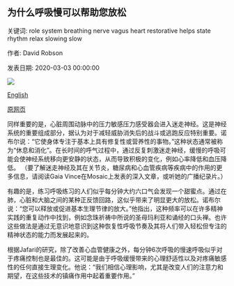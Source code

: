 ## 为什么呼吸慢可以帮助您放松

关键词: role system breathing nerve vagus heart restorative helps state rhythm relax slowing slow

作者: David Robson

发表日期: 2020-03-03 00:00:00

![](https://ichef.bbci.co.uk/wwfeatures/live/624_351/images/live/p0/85/gt/p085gtrx.jpg)

[English](Why%20slowing%20your%20breathing%20helps%20you%20relax.md)

[原网页](https://www.bbc.com/worklife/article/20200303-why-slowing-your-breathing-helps-you-relax)

同样重要的是，心脏周围动脉中的压力敏感压力感受器会进入迷走神经。这是神经系统的重要组成部分，据认为对于减轻威胁消失后的战斗或逃跑反应特别重要。诺布尔说：“它使身体专注于基本上具有修复性或营养性的事物。”这种状态通常被称为“休息和消化”。在长时间的呼气过程中，通过反复刺激迷走神经，缓慢的呼吸可能会使神经系统移向更安静的状态，从而导致积极的变化，例如心率降低和血压降低。 （要了解迷走神经及其在关节炎，糖尿病和心血管疾病等疾病中的作用的更多信息，请阅读Gaia Vince在Mosaic上发表的深入文章，或听她的广播纪录片。）

有趣的是，练习呼吸练习的人们似乎每分钟大约六口气会发现一个甜蜜点。通过在肺，心脏和大脑之间的某种正反馈回路，这似乎带来了明显更大的放松。诺布尔说：“您可以释放或促进基本生理节律的放大。”他指出，这种频率可以在许多精神实践的重复动作中找到，例如念珠祈祷中所说的圣母玛利亚和诵经的口头禅。也许这些做法是通过无意识地意识到这种恢复性呼吸节奏及其将人们带入轻松但专注的精神状态的能力而发展起来的。

根据Jafari的研究，除了改善心血管健康之外，每分钟6次呼吸的慢速呼吸似乎对于疼痛控制也是最佳的。这可能是由于呼吸缓慢带来的心理舒适性以及对疼痛敏感性的任何直接生理变化。他说：“我们相信心理影响，尤其是改变人们的注意力和期望，在这些技术的镇痛作用中起着重要作用。”